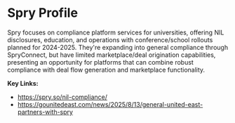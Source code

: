 # Spry Profile

Spry focuses on compliance platform services for universities, offering NIL disclosures, education, and operations with conference/school rollouts planned for 2024-2025. They're expanding into general compliance through SpryConnect, but have limited marketplace/deal origination capabilities, presenting an opportunity for platforms that can combine robust compliance with deal flow generation and marketplace functionality.

**Key Links:**
- https://spry.so/nil-compliance/
- https://gounitedeast.com/news/2025/8/13/general-united-east-partners-with-spry